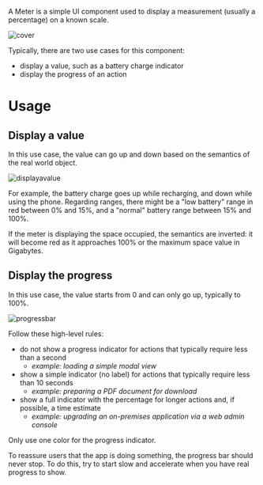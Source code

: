 A Meter is a simple UI component used to display a measurement (usually a percentage) on a known scale.

![cover](https://user-images.githubusercontent.com/10867086/36546429-4d6179f2-17e3-11e8-8cc7-04d362304f7c.jpg)

Typically, there are two use cases for this component:

- display a value, such as a battery charge indicator
- display the progress of an action

# Usage

## Display a value

In this use case, the value can go up and down based on the semantics of the real world object.

![displayavalue](https://user-images.githubusercontent.com/10867086/36546866-5c9e3efe-17e4-11e8-9b7a-4ede95f0faa3.jpg)

For example, the battery charge goes up while recharging, and down while using the phone. Regarding ranges, there might be a "low battery" range in red between 0% and 15%, and a "normal" battery range between 15% and 100%.

If the meter is displaying the space occupied, the semantics are inverted: it will become red as it approaches 100% or the maximum space value in Gigabytes.

## Display the progress

In this use case, the value starts from 0 and can only go up, typically to 100%.

![progressbar](https://user-images.githubusercontent.com/10867086/36546608-c77eb2fe-17e3-11e8-9f72-5bac98150877.jpg)

Follow these high-level rules:

- do not show a progress indicator for actions that typically require less than a second
  - _example: loading a simple modal view_
- show a simple indicator (no label) for actions that typically require less than 10 seconds
  - _example: preparing a PDF document for download_
- show a full indicator with the percentage for longer actions and, if possible, a time estimate
  - _example: upgrading an on-premises application via a web admin console_

Only use one color for the progress indicator.

To reassure users that the app is doing something, the progress bar should never stop. To do this, try to start slow and accelerate when you have real progress to show.
